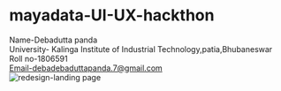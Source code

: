 # mayadata-UI-UX-hackthon

Name-Debadutta panda
<br>
University- Kalinga Institute of Industrial Technology,patia,Bhubaneswar
<br>
Roll no-1806591
<br>
Email-debadebaduttapanda.7@gmail.com
<br>
![redesign-landing page](https://user-images.githubusercontent.com/62756279/115156126-769acc80-a0a0-11eb-9afa-254247af568b.jpg)
